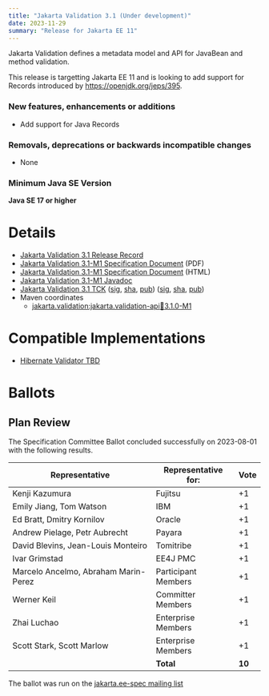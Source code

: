 ```yaml
---
title: "Jakarta Validation 3.1 (Under development)"
date: 2023-11-29
summary: "Release for Jakarta EE 11"
---
```

Jakarta Validation defines a metadata model and API for JavaBean and method validation.

This release is targetting Jakarta EE 11 and is looking to add support for Records introduced by https://openjdk.org/jeps/395.

### New features, enhancements or additions
<!-- List here -->
* Add support for Java Records

### Removals, deprecations or backwards incompatible changes
<!-- List here -->
* None

### Minimum Java SE Version
<!-- Specify the minimum required Java SE version for this specification -->
**Java SE 17 or higher**

# Details

* [Jakarta Validation 3.1 Release Record](https://projects.eclipse.org/projects/ee4j.bean-validation/releases/3.1)
* [Jakarta Validation 3.1-M1 Specification Document](jakarta-validation-spec-3.1-M1.pdf) (PDF)
* [Jakarta Validation 3.1-M1 Specification Document](jakarta-validation-spec-3.1-M1.html) (HTML)
* [Jakarta Validation 3.1-M1 Javadoc](./apidocs)
* [Jakarta Validation 3.1 TCK](https://download.eclipse.org/jakartaee/bean-validation/3.1/TBD.zip)
([sig](https://download.eclipse.org/jakartaee/bean-validation/3.1/TBD.sig),
[sha](https://download.eclipse.org/jakartaee/bean-validation/3.1/TBD.zip.sha256),
[pub](https://jakarta.ee/specifications/jakartaee-spec-committee.pub))
([sig](https://download.eclipse.org/jakartaee/bean-validation/3.0/beanvalidation-tck-dist-3.1.0.zip.sig), 
[sha](https://download.eclipse.org/jakartaee/bean-validation/3.0/beanvalidation-tck-dist-3.1.0.zip.sha256), 
[pub](https://jakarta.ee/specifications/jakartaee-spec-committee.pub))
* Maven coordinates
  * [jakarta.validation:jakarta.validation-api:jar:3.1.0-M1](https://search.maven.org/artifact/jakarta.validation/jakarta.validation-api/3.1.0-M1/jar)

# Compatible Implementations
* [Hibernate Validator TBD](https://hibernate.org/validator/releases/)

# Ballots

## Plan Review

The Specification Committee Ballot concluded successfully on 2023-08-01 with the following results.

| Representative                                 | Representative for: |  Vote   |
|------------------------------------------------|---------------------|---------|
| Kenji Kazumura                                 | Fujitsu             |   +1    |
| Emily Jiang, Tom Watson                        | IBM                 |   +1    |
| Ed Bratt, Dmitry Kornilov                      | Oracle              |   +1    |
| Andrew Pielage, Petr Aubrecht                  | Payara              |   +1    |
| David Blevins, Jean-Louis Monteiro             | Tomitribe           |   +1    |
| Ivar Grimstad                                  | EE4J PMC            |   +1    |
| Marcelo Ancelmo, Abraham Marin-Perez           | Participant Members |   +1    |
| Werner Keil                                    | Committer Members   |   +1    |
| Zhai Luchao                                    | Enterprise Members  |   +1    |
| Scott Stark, Scott Marlow                      | Enterprise Members  |   +1    |
|                                                | **Total**           | **10**  |

The ballot was run on the [jakarta.ee-spec mailing list](https://www.eclipse.org/lists/jakarta.ee-spec/msg03048.html)

<!--
## Release Review

The Specification Committee Ballot concluded successfully on TBD with the following results.
-->
